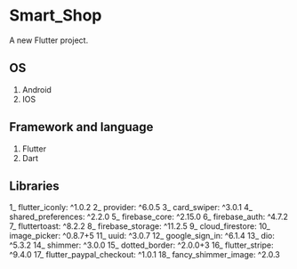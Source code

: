 # Smart_Shop

A new Flutter project.

## OS

1. Android
2. IOS



## Framework and language  

1. Flutter 
2. Dart

## Libraries

1_ flutter_iconly: ^1.0.2
2_  provider: ^6.0.5
3_  card_swiper: ^3.0.1
4_  shared_preferences: ^2.2.0
5_  firebase_core: ^2.15.0
6_  firebase_auth: ^4.7.2
7_  fluttertoast: ^8.2.2
8_  firebase_storage: ^11.2.5
9_  cloud_firestore:
10_  image_picker: ^0.8.7+5
11_  uuid: ^3.0.7
12_  google_sign_in: ^6.1.4
13_  dio: ^5.3.2
14_  shimmer: ^3.0.0
15_  dotted_border: ^2.0.0+3
16_  flutter_stripe: ^9.4.0
17_  flutter_paypal_checkout: ^1.0.1
18_  fancy_shimmer_image: ^2.0.3
